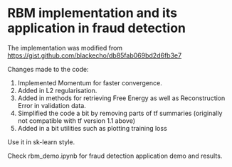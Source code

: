 # RBM implementation and its application in fraud detection 

The implementation was modified from 
https://gist.github.com/blackecho/db85fab069bd2d6fb3e7

Changes made to the code: 

1. Implemented Momentum for faster convergence.
2. Added in L2 regularisation.
3. Added in methods for retrieving Free Energy as well as Reconstruction Error in validation data.
4. Simplified the code a bit by removing parts of tf summaries (originally not compatible with tf version 1.1 above)
5. Added in a bit utilities such as plotting training loss

Use it in sk-learn style. 

Check rbm_demo.ipynb for fraud detection application demo and results. 
